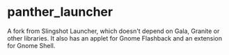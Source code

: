 # panther_launcher
A fork from Slingshot Launcher, which doesn't depend on Gala, Granite
or other libraries. It also has an applet for Gnome Flashback and an
extension for Gnome Shell.
